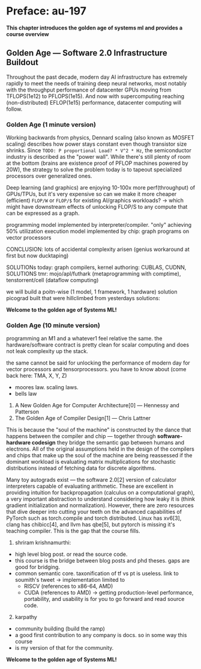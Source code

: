 # Preface: au-197
**This chapter introduces the golden age of systems ml and provides a course overview**


<!-- ## Revolutions: Industrial, Information, Intelligence

### Industrial Revolution
During the industrial revolution we naturalized *energy* ("ability to do work")
with *thermodynamics* by defining it as product of power and time
`E(J)=P(W)*T(s)`. As a result we moved from horsepower to W(J/s), which lets us
answer questions such as:
- Q: how much energy is required to heat water from 20°C to 100°C?
- Q: how much energy is required to cool a fridge from X to Y?
- Q: how much energy is required to heat a steam engine from X to y?

![](./energy.svg)


### Information Revolution
During the information revolution we naturalized *computation* ("execution of
a sequence of instructions) with *informatics* by defining it as turing-complete
`L,M,N ::= x | (λx.N) | (L M)`. As a result we moved from human computers to
mechanical ones, which lets us answer questions such as:
- Q: is Dijkstra's algorithm computable? A: yes.
- Q: how compute is required for Dijkstra's algorithm? A: O(x) time, O(x) space
- Q: is the Traveling Salesman problem computable? A: ??
- Q: how compute is required for Dijkstra's algorithm? A: idk.
- Q: is the Halting Problem computable? A: no.

![](./computation.svg)


### Industrial Revolution
Today, we are at the dawn of an intelligence revolution which is naturalizing
*intelligence* ("achieving goals") with *entropics*, defining intelligence as
compression `I=FOO`. As a result we will move from our intuitive personyears to
petaFLOP/s

- Q: how much intelligence is required for 2000 ELO in chess? A:
- Q: how much intelligence is required for 2000 ELO in go? A:
- Q: how much intelligence is required for 2000 ELO in codeforces? A:
- Q: how much intelligence is required to prove fermat's last theorem? A: idk. andrew wyles.

![](./intelligence.svg) -->

## Golden Age — Software 2.0 Infrastructure Buildout

Throughout the past decade, modern day AI infrastructure has extremely rapidly
to meet the needs of training deep neural networks, most notably with the
throughput performance of datacenter GPUs moving from TFLOPS(1e12) to
PFLOPS(1e15). And now with supercomputing reaching (non-distributed) EFLOP(1e15)
performance, datacenter computing will follow.

### Golden Age (1 minute version)
Working backwards from physics, Dennard scaling (also known as MOSFET scaling)
describes how power stays constant even though transistor size shrinks.
Since `TODO: P proportional Load? * V^2 * Hz`, the semiconductor industry is
described as the "power wall". While there's still plenty of room at the bottom
(brains are existence proof of PFLOP machines powered by 20W), the strategy to
solve the problem today is to tapeout specialized processors over generalized
ones.

Deep learning (and graphics) are enjoying 10-100x more perf(throughput) of GPUs/TPUs,
but it's very expensive so can we make it more cheaper (efficient) `FLOP/W` or `FLOP/$` for existing AI/graphics workloads?
-> which might have downstream effects of unlocking FLOP/S to any compute that
can be expressed as a graph.

programming model implemented by interpreter/compiler. "only" achieving 50% utilization
execution model implemented by chip: graph programs on vector processors

CONCLUSION: lots of accidental complexity arisen (genius workaround at first but now ducktaping)

SOLUTIONs today: graph compilers, kernel authoring: CUBLAS, CUDNN,
SOLUTIONS tmr: mojo/apl/futhark (metaprogramming with comptime), tenstorrent/cell (dataflow computing)

we will build a poitn-wise (1 model, 1 framework, 1 hardware) solution picograd
built that were hillclimbed from yesterdays solutions:

**Welcome to the golden age of Systems ML!**

### Golden Age (10 minute version)

programming an M1 and a whatever1 feel relative the same.
the hardware/software contract is pretty clean for scalar computing
and does not leak complexity up the stack.

the same cannot be said for unlocking the performance of modern day for
vector processors and tensorprocessors. you have to know about (come back here:
TMA, X, Y, Z)

- moores law. scaling laws.
- bells law
1. A New Golden Age for Computer Architecture[0] — Hennessy and Patterson
2. The Golden Age of Compiler Design[1] — Chris Lattner

 This is because
the "soul of the machine" is constructed by the dance that happens between the
compiler and chip — together through **software-hardware codesign** they bridge
the semantic gap between humans and electrons.
All of the original assumptions held in the design of
the compilers and chips that make up the soul of the machine are being reassessed
if the dominant workload is evaluating matrix multiplications for stochastic
distributions instead of fetching data for discrete algorithms.


Many toy autograds exist — the software 2.0[2] version of calculator interpreters
capable of evaluating arithmetic. These are excellent in providing intuition for
backpropagation (calculus on a computational graph), a very important abstraction
to understand considering how leaky it is (think gradient initialization and
normalization). However, there are zero resources that dive deeper into cutting
your teeth on the advanced capabilities of PyTorch such as torch.compile and
torch distributed. Linux has xv6[3], clang has chibicc[4], and llvm has qbe[5],
but pytorch is missing it's teaching compiler. This is the gap that the course
fills.

1. shriram krishnamurthi:
- high level blog post. or read the source code.
- this course is the bridge between blog posts and phd theses. gaps are good for bridging.
- common semantic core. taxonification of tf vs pt is useless. link to soumith's tweet
-> implementation limited to
   - RISCV (references to x86-64, AMD)
   - CUDA (references to AMD)
-> getting production-level performance, portability, and usability is for you
   to go forward and read source code.

2. karpathy
- community building (build the ramp)
- a good first contribution to any company is docs. so in some way this course
- is my version of that for the community.

**Welcome to the golden age of Systems ML!**